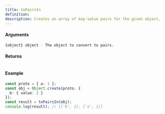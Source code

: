 ```yaml
---
title: toPairsIn
definition: 
description: Creates an array of key-value pairs for the given object, including inherited properties.
---
```



#### Arguments


```bash
{object} object - The object to convert to pairs.
```


#### Returns


```bash

```


#### Example


```ts
const proto = { a: 1 };const obj = Object.create(proto, {  b: { value: 2 }});const result = toPairsIn(obj);console.log(result); // [['b', 2], ['a', 1]]
```